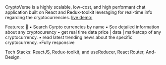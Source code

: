 
CryptoVerse is a highly scalable, low-cost, and high performant chat application built on React and Redux-toolkit leveraging for real-time info regarding the cryptocurrencies. <a href="crytoverselatest.netlify.app/news"> live demo:</a> 


Features: 🚀
▪︎ Search Cyrpto currencies by name
▪︎ See detailed information about any cryptocurency
▪︎ get real time data price | data | marketcap of any cryptocurrency.
▪︎ read latest trending news about the specific cryptocurrency.
▪︎Fully responsive

Tech Stacks: ReactJS, Redux-toolkit, and useReducer, React Router, And-Design. 

